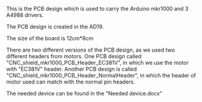 This is the PCB design which is used to carry the Arduino mkr1000 and 3 A4988 drivers. 

The PCB design is created in the AD19.

The size of the board is 12cm*8cm

There are two different versions of the PCB design, as we used two different headers from motors. One PCB design called "CNC_shield_mkr1000_PCB_Header_EC381V", in which we use the motor with "EC381V" header. Another PCB design is called "CNC_shield_mkr1000_PCB_Header_NormalHeader", in which the header of motor used can match with the normal pin headers. 

The needed device can be found in the "Needed device.docx"
